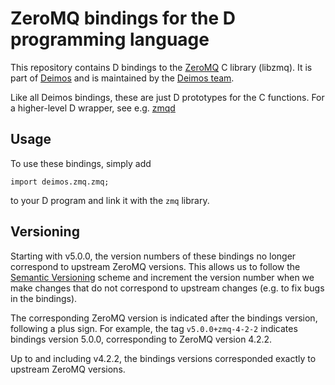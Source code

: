 ZeroMQ bindings for the D programming language
==============================================
This repository contains D bindings to the [ZeroMQ] C library (libzmq).
It is part of [Deimos] and is maintained by the [Deimos team].

Like all Deimos bindings, these are just D prototypes for the C functions.
For a higher-level D wrapper, see e.g. [zmqd]

Usage
-----
To use these bindings, simply add

    import deimos.zmq.zmq;

to your D program and link it with the `zmq` library.

Versioning
----------
Starting with v5.0.0, the version numbers of these bindings no longer
correspond to upstream ZeroMQ versions. This allows us to follow the
[Semantic Versioning] scheme and increment the version number when we
make changes that do not correspond to upstream changes (e.g. to fix
bugs in the bindings).

The corresponding ZeroMQ version is indicated after the bindings version,
following a plus sign.  For example, the tag `v5.0.0+zmq-4-2-2` indicates
bindings version 5.0.0, corresponding to ZeroMQ version 4.2.2.

Up to and including v4.2.2, the bindings versions corresponded exactly to
upstream ZeroMQ versions.

[ZeroMQ]: http://zeromq.org
[Deimos]: https://github.com/D-Programming-Deimos
[Deimos team]: https://github.com/orgs/D-Programming-Deimos/people
[zmqd]: https://github.com/kyllingstad/zmqd
[Semantic Versioning]: https://semver.org
